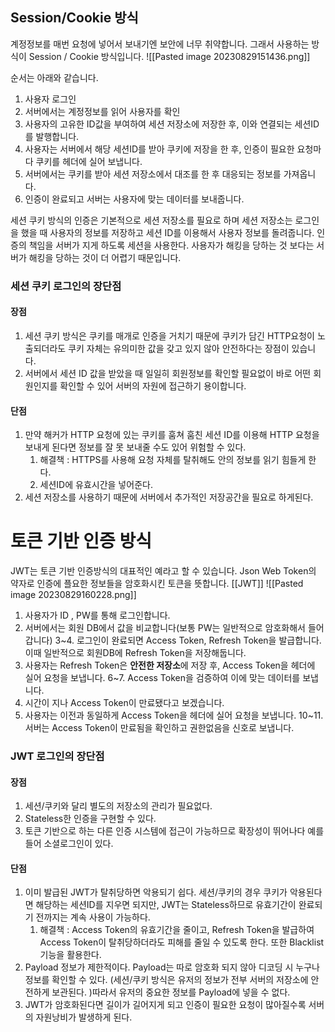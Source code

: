 ## Session/Cookie 방식
계정정보를 매번 요청에 넣어서 보내기엔 보안에 너무 취약합니다. 그래서 사용하는 방식이 Session / Cookie 방식입니다.
![[Pasted image 20230829151436.png]]

순서는 아래와 같습니다.
1. 사용자 로그인
2. 서버에서는 계정정보를 읽어 사용자를 확인 
3. 사용자의 고유한 ID값을 부여하여 세션 저장소에 저장한 후, 이와 연결되는 세션ID를 발행합니다.
4. 사용자는 서버에서 해당 세션ID를 받아 쿠키에 저장을 한 후, 인증이 필요한 요청마다 쿠키를 헤더에 실어 보냅니다.
5. 서버에서는 쿠키를 받아 세션 저장소에서 대조를 한 후 대응되는 정보를 가져옵니다.
6. 인증이 완료되고 서버는 사용자에 맞는 데이터를 보내줍니다.

세션 쿠키 방식의 인증은 기본적으로 세션 저장소를 필요로 하며 세션 저장소는 로그인을 했을 때 사용자의 정보를 저장하고 세션 ID를 이용해서 사용자 정보를 돌려줍니다. 인증의 책임을 서버가 지게 하도록 세션을 사용한다. 사용자가 해킹을 당하는 것 보다는 서버가 해킹을 당하는 것이 더 어렵기 때문입니다.

### 세션 쿠키 로그인의 장단점
#### 장점
1. 세션 쿠키 방식은 쿠키를 매개로 인증을 거치기 때문에 쿠키가 담긴 HTTP요청이 노출되더라도 쿠키 자체는 유의미한 값을 갖고 있지 않아 안전하다는 장점이 있습니다.
2. 서버에서 세션 ID 값을 받았을 때 일일히 회원정보를 확인할 필요없이 바로 어떤 회원인지를 확인할 수 있어 서버의 자원에 접근하기 용이합니다.
#### 단점
1. 만약 해커가 HTTP 요청에 있는 쿠키를 훔쳐 훔친 세션 ID를 이용해 HTTP 요청을 보내게 된다면 정보를 잘 못 보내줄 수도 있어 위험할 수 있다.
	1. 해결책 : HTTPS를 사용해 요청 자체를 탈취해도 안의 정보를 읽기 힘들게 한다.
	2. 세션ID에 유효시간을 넣어준다.
2. 세션 저장소를 사용하기 때문에 서버에서 추가적인 저장공간을 필요로 하게된다.
# 토큰 기반 인증 방식
JWT는 토큰 기반 인증방식의 대표적인 예라고 할 수 있습니다. Json Web Token의 약자로 인증에 플요한 정보들을 암호화시킨 토큰을 뜻합니다. 
[[JWT]]
![[Pasted image 20230829160228.png]]

1. 사용자가 ID , PW를 통해 로그인합니다.
2. 서버에서는 회원 DB에서 값을 비교합니다(보통 PW는 일반적으로 암호화해서 들어갑니다)
3~4. 로그인이 완료되면 Access Token, Refresh Token을 발급합니다. 이때 일반적으로 회원DB에 Refresh Token을 저장해둡니다.
5. 사용자는 Refresh Token은 **안전한 저장소**에 저장 후, Access Token을 헤더에 실어 요청을 보냅니다.
6~7. Access Token을 검증하여 이에 맞는 데이터를 보냅니다.
8. 시간이 지나 Access Token이 만료됐다고 보겠습니다.
9. 사용자는 이전과 동일하게 Access Token을 헤더에 실어 요청을 보냅니다.
10~11. 서버는 Access Token이 만료됨을 확인하고 권한없음을 신호로 보냅니다.
### JWT 로그인의 장단점
#### 장점
1. 세션/쿠키와 달리 별도의 저장소의 관리가 필요없다.
2. Stateless한 인증을 구현할 수 있다.
3. 토큰 기반으로 하는 다른 인증 시스템에 접근이 가능하므로 확장성이 뛰어나다 예를 들어 소셜로그인이 있다.
#### 단점
1. 이미 발급된 JWT가 탈취당하면 악용되기 쉽다. 세션/쿠키의 경우 쿠키가 악용된다면 해당하는 세션ID를 지우면 되지만, JWT는 Stateless하므로 유효기간이 완료되기 전까지는 계속 사용이 가능하다. 
	1. 해결책 : Access Token의 유효기간을 줄이고, Refresh Token을 발급하여 Access Token이 탈취당하더라도 피해를 줄일 수 있도록 한다. 또한 Blacklist 기능을 활용한다.
2. Payload 정보가 제한적이다. Payload는 따로 암호화 되지 않아 디코딩 시 누구나 정보를 확인할 수 있다. (세션/쿠키 방식은 유저의 정보가 전부 서버의 저장소에 안전하게 보관된다. )따라서 유저의 중요한 정보를 Payload에 넣을 수 없다.
3. JWT가 암호화된다면 길이가 길어지게 되고 인증이 필요한 요청이 많아질수록 서버의 자원낭비가 발생하게 된다.